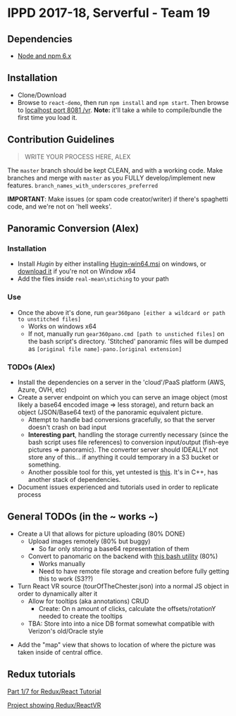 # IPPD 2017-18, Serverful - Team 19

## Dependencies
- [Node and npm 6.x](https://nodejs.org/en/)

## Installation
- Clone/Download
- Browse to `react-demo`, then run `npm install` and `npm start`. Then browse to [localhost port 8081 /vr](http://localhost:8081/vr). **Note:** it'll take a while to compile/bundle the first time you load it.

## Contribution Guidelines
> WRITE YOUR PROCESS HERE, ALEX

The `master` branch should be kept CLEAN, and with a working code. Make branches and merge with `master` as you FULLY develop/implement new features.
`branch_names_with_underscores_preferred`

**IMPORTANT**: Make issues (or spam code creator/writer) if there's spaghetti code, and we're not on 'hell weeks'.

<!-- commenting this for now -->
<!--
- MEAN (*run the following commands inside* `real-mean`)
    + First Installation
        + Run `npm run first-install`
        + On Windows, MAKE SURE to have admin access on cmd/powershell when running this
    + Any other time
        + Run `gulp` for automatic server and front end restart every time after that
    - Deployments to [our heroku](http://serverful.herokuapp.com/) will happen on every push to master from `real-mean`
        + **NOTE:** there's an independent Git repo in `real-mean` to manage this.
 -->

## Panoramic Conversion (Alex)
### Installation
+ Install *Hugin* by either installing [Hugin-win64.msi](real-mean/Hugin-win64.msi) on windows, or [download it](http://hugin.sourceforge.net/download/) if you're not on Window x64
+ Add the files inside `real-mean\stiching` to your path

### Use
- Once the above it's done, run `gear360pano [either a wildcard or path to unstitched files]`
    - Works on windows x64
    - If not, manually run `gear360pano.cmd [path to unstiched files]` on the bash script's directory.
'Stitched' panoramic files will be dumped as `[original file name]-pano.[original extension]`

### TODOs (Alex)
- Install the dependencies on a server in the 'cloud'/PaaS platform (AWS, Azure, OVH, etc)
- Create a server endpoint on which you can serve an image object (most likely a base64 encoded image => less storage), and return back an object (JSON/Base64 text) of the panoramic equivalent picture.
    + Attempt to handle bad conversions gracefully, so that the server doesn't crash on bad input
    + **Interesting part**, handling the storage currently necessary (since the bash script uses file references) to conversion input/output (fish-eye pictures => panoramic). The converter server should IDEALLY not store any of this... if anything it could temporary in a S3 bucket or something.
    + Another possible tool for this, yet untested is [this](https://github.com/ppwwyyxx/OpenPano). It's in C++, has another stack of dependencies.
- Document issues experienced and tutorials used in order to replicate process

## General TODOs (in the ~ works ~)
- Create a UI that allows for picture uploading (80% DONE)
    + Upload images remotely (80% but buggy)
        + So far only storing a base64 representation of them
    + Convert to panomaric on the backend with [this bash utility](https://github.com/ultramango/gear360pano#requirements) (80%)
        + Works manually
        + Need to have remote file storage and creation before fully getting this to work (S3??)
- Turn React VR source (tourOfTheChester.json) into a normal JS object in order to dynamically alter it
    + Allow for tooltips (aka annotations) CRUD
        + Create: On n amount of clicks, calculate the offsets/rotationY needed to create the tooltips
    + TBA: Store into into a nice DB format somewhat compatible with Verizon's old/Oracle style
+ Add the "map" view that shows to location of where the picture was taken inside of central office.

## Redux tutorials
[Part 1/7 for Redux/React Tutorial](https://www.youtube.com/watch?v=1w-oQ-i1XB8&t=1shttps://www.youtube.com/watch?v=1w-oQ-i1XB8&t=1s)

[Project showing Redux/ReactVR](https://github.com/fukumasuya/react-vr-redux-example)

